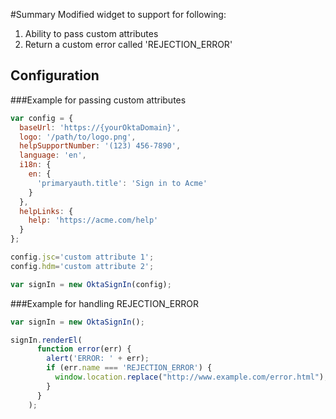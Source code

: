 #Summary
Modified widget to support for following:

1. Ability to pass custom attributes
2. Return a custom error called 'REJECTION_ERROR'

## Configuration

###Example for passing custom attributes

```javascript
var config = {
  baseUrl: 'https://{yourOktaDomain}',
  logo: '/path/to/logo.png',
  helpSupportNumber: '(123) 456-7890',
  language: 'en',
  i18n: {
    en: {
      'primaryauth.title': 'Sign in to Acme'
    }
  },
  helpLinks: {
    help: 'https://acme.com/help'
  }
};

config.jsc='custom attribute 1';
config.hdm='custom attribute 2';

var signIn = new OktaSignIn(config);
```



###Example for handling REJECTION_ERROR

```javascript
var signIn = new OktaSignIn();

signIn.renderEl(
      function error(err) {
        alert('ERROR: ' + err);
        if (err.name === 'REJECTION_ERROR') { 
          window.location.replace("http://www.example.com/error.html");
        }
      }
    );
```
